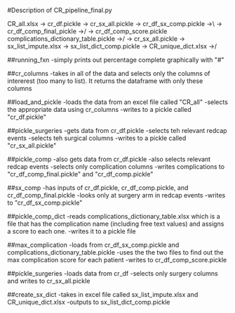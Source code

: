 #Description of CR_pipeline_final.py

CR_all.xlsx	-> cr_df.pickle -> cr_sx_all.pickle  		-> cr_df_sx_comp.pickle ->\ 
							-> cr_df_comp_final_pickle	->/						-> cr_df_comp_score.pickle
				 						  complications_dictionary_table.pickle ->/
				 			-> cr_sx_all.pickle -> 
sx_list_impute.xlsx -> sx_list_dict_comp.pickle ->
CR_unique_dict.xlsx ->/
				 	   

##running_fxn
-simply prints out percentage complete graphically with "#"

##cr_columns
-takes in all of the data and selects only the columns of intererest (too many to list). It returns the dataframe with only these columns

##load_and_pickle
-loads the data from an excel file called "CR_all"
-selects the appropriate data using cr_columns
-writes to a pickle called "cr_df.pickle"

##pickle_surgeries
-gets data from cr_df.pickle
-selects teh relevant redcap events
-selects teh surgical columns
-writes to a pickle called "cr_sx_all.pickle"

##pickle_comp
-also gets data from cr_df.pickle
-also selects relevant redcap events
-selects only complication columns
-writes complications to "cr_df_comp_final.pickle" and "cr_df_comp.pickle"

##sx_comp
-has inputs of cr_df.pickle, cr_df_comp.pickle, and cr_df_comp_final.pickle
-looks only at surgery arm in redcap events
-writes to "cr_df_sx_comp.pickle"

##pickle_comp_dict
-reads complications_dictionary_table.xlsx which is a file that has the complication name (including free text values) and assigns a score to each one.
-writes it to a pickle file

##max_complication
-loads from cr_df_sx_comp.pickle and complications_dictionary_table.pickle
-uses the the two files to find out the max complication score for each patient
-writes to cr_df_comp_score.pickle

##pickle_surgeries
-loads data from cr_df
-selects only surgery columns and writes to cr_sx_all.pickle

##create_sx_dict
-takes in excel file called sx_list_impute.xlsx and CR_unique_dict.xlsx
-outputs to sx_list_dict_comp.pickle